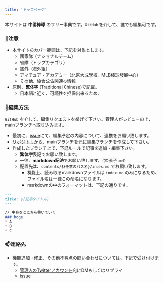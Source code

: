 ```yaml
---
title: 'トップページ'
---
```


本サイトは **中國棒球** のフリー事典です。`GitHub` を介して、誰でも編集可です。

### :rotating_light:注意

- 本サイトのカバー範囲は、下記を対象とします。
  - 國家隊（ナショナルチーム）
  - 省隊（トップカテゴリ）
  - 旅外（海外組）
  - アマチュア・アカデミー（北京大成學校、MLB棒球發展中心）
  - その他、協會公告関連の情報
- 原則、**繁体字** (Traditional Chinese)で記載。
  - 日本語と近く、可読性を担保出来るため。

### :robot:編集方法

`GitHub` を介して、編集リクエストを挙げて下さい。管理人がレビューの上、mainブランチへ取り込みます。

- 最初に、[issue](https://github.com/prs-watch/cb-wiki/issues)にて、編集予定の内容について、連携をお願い致します。
- [リポジトリ](https://github.com/prs-watch/cb-wiki)から、mainブランチを元に編集ブランチを作成して下さい。
- 作成したブランチ上で、下記ルールで記事を追加・編集下さい。
  - **繁体字**表記でお願い致します。
  - 一律、**markdown記法**でお願い致します。（拡張子`.md`）
  - 配置先は、`contents/${任意のパス名}/index.md` でお願い致します。
    - 機能上、読み取るmarkdownファイルは `index.md` のみになるため、ファイル名は一律この命名になります。
    - markdownの中のフォーマットは、下記の通りです。

```markdown
---
title: ${記事タイトル}
---

// 中身をここから書いていく
### hoge
* A
* B
* C
```

### :mailbox:連絡先

- 機能追加・修正、その他不明点の問い合わせについては、下記で受け付けます。
  - [管理人のTwitterアカウント](https://twitter.com/hctaw_srp)宛にDMもしくはリプライ
  - [issue](https://github.com/prs-watch/cb-wiki/issues)